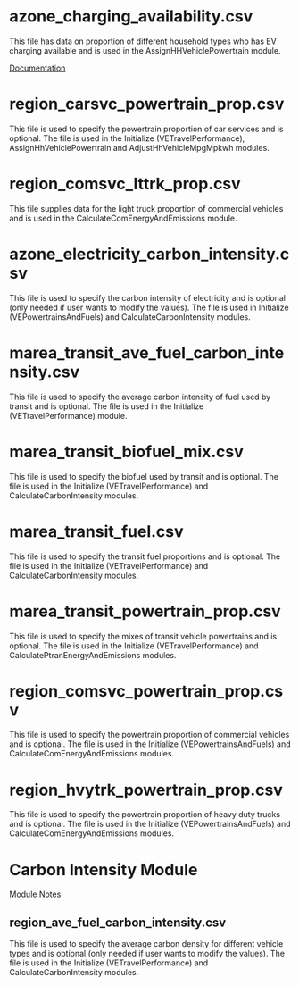# azone_charging_availability.csv

This file has data on proportion of different household types who has EV charging available and is used in the AssignHHVehiclePowertrain module.

[Documentation](https://github.com/VisionEval/VisionEval-Docs/blob/master/tutorials/verspm/Modules_and_Outputs.md/#user-input-files-27)


# region_carsvc_powertrain_prop.csv

This file is used to specify the powertrain proportion of car services and is optional. The file is used in the Initialize (VETravelPerformance), AssignHhVehiclePowertrain and AdjustHhVehicleMpgMpkwh modules.

# region_comsvc_lttrk_prop.csv

This file supplies data for the light truck proportion of commercial vehicles and is used in the CalculateComEnergyAndEmissions module.

# azone_electricity_carbon_intensity.csv

This file is used to specify the carbon intensity of electricity and is optional (only needed if user wants to modify the values). The file is used in Initialize (VEPowertrainsAndFuels) and CalculateCarbonIntensity modules.

# marea_transit_ave_fuel_carbon_intensity.csv

This file is used to specify the average carbon intensity of fuel used by transit and is optional. The file is used in the Initialize (VETravelPerformance) module.

# marea_transit_biofuel_mix.csv

This file is used to specify the biofuel used by transit and is optional. The file is used in the Initialize (VETravelPerformance) and CalculateCarbonIntensity modules.

# marea_transit_fuel.csv

This file is used to specify the transit fuel proportions and is optional. The file is used in the Initialize (VETravelPerformance) and CalculateCarbonIntensity modules.

# marea_transit_powertrain_prop.csv

This file is used to specify the mixes of transit vehicle powertrains and is optional. The file is used in the Initialize (VETravelPerformance) and CalculatePtranEnergyAndEmissions modules.


# region_comsvc_powertrain_prop.csv

This file is used to specify the powertrain proportion of commercial vehicles and is optional. The file is used in the Initialize (VEPowertrainsAndFuels) and CalculateComEnergyAndEmissions modules.

# region_hvytrk_powertrain_prop.csv

This file is used to specify the powertrain proportion of heavy duty trucks and is optional. The file is used in the Initialize (VEPowertrainsAndFuels) and CalculateComEnergyAndEmissions modules.


# Carbon Intensity Module

[Module Notes](https://github.com/visioneval/VisionEval/blob/master/sources/modules/VELandUse/inst/module_docs/AssignDemandManagement.md#bzone_travel_demand_mgtcsv)

## region_ave_fuel_carbon_intensity.csv

This file is used to specify the average carbon density for different vehicle types and is optional (only needed if user wants to modify the values). The file is used in the Initialize (VETravelPerformance) and CalculateCarbonIntensity modules.